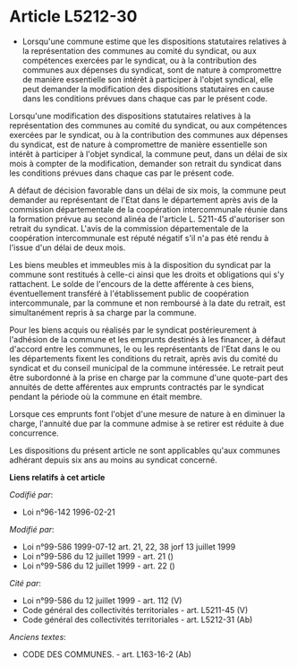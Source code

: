 # Article L5212-30

- Lorsqu'une commune estime que les dispositions statutaires relatives à la représentation des communes au comité du
syndicat, ou aux compétences exercées par le syndicat, ou à la contribution des communes aux dépenses du syndicat, sont de
nature à compromettre de manière essentielle son intérêt à participer à l'objet syndical, elle peut demander la modification
des dispositions statutaires en cause dans les conditions prévues dans chaque cas par le présent code.

Lorsqu'une modification des dispositions statutaires relatives à la représentation des communes au comité du syndicat, ou aux
compétences exercées par le syndicat, ou à la contribution des communes aux dépenses du syndicat, est de nature à
compromettre de manière essentielle son intérêt à participer à l'objet syndical, la commune peut, dans un délai de six mois à
compter de la modification, demander son retrait du syndicat dans les conditions prévues dans chaque cas par le présent code.

A défaut de décision favorable dans un délai de six mois, la commune peut demander au représentant de l'Etat dans le
département après avis de la commission départementale de la coopération intercommunale réunie dans la formation prévue au
second alinéa de l'article L. 5211-45 d'autoriser son retrait du syndicat. L'avis de la commission départementale de la
coopération intercommunale est réputé négatif s'il n'a pas été rendu à l'issue d'un délai de deux mois.

Les biens meubles et immeubles mis à la disposition du syndicat par la commune sont restitués à celle-ci ainsi que les droits
et obligations qui s'y rattachent. Le solde de l'encours de la dette afférente à ces biens, éventuellement transféré à
l'établissement public de coopération intercommunale, par la commune et non remboursé à la date du retrait, est simultanément
repris à sa charge par la commune.

Pour les biens acquis ou réalisés par le syndicat postérieurement à l'adhésion de la commune et les emprunts destinés à les
financer, à défaut d'accord entre les communes, le ou les représentants de l'Etat dans le ou les départements fixent les
conditions du retrait, après avis du comité du syndicat et du conseil municipal de la commune intéressée. Le retrait peut
être subordonné à la prise en charge par la commune d'une quote-part des annuités de dette afférentes aux emprunts contractés
par le syndicat pendant la période où la commune en était membre.

Lorsque ces emprunts font l'objet d'une mesure de nature à en diminuer la charge, l'annuité due par la commune admise à se
retirer est réduite à due concurrence.

Les dispositions du présent article ne sont applicables qu'aux communes adhérant depuis six ans au moins au syndicat
concerné.

**Liens relatifs à cet article**

_Codifié par_:

  - Loi n°96-142 1996-02-21

_Modifié par_:

  - Loi n°99-586 1999-07-12 art. 21, 22, 38 jorf 13 juillet 1999
  - Loi n°99-586 du 12 juillet 1999 - art. 21 ()
  - Loi n°99-586 du 12 juillet 1999 - art. 22 ()

_Cité par_:

  - Loi n°99-586 du 12 juillet 1999 - art. 112 (V)
  - Code général des collectivités territoriales - art. L5211-45 (V)
  - Code général des collectivités territoriales - art. L5212-31 (Ab)

_Anciens textes_:

  - CODE DES COMMUNES. - art. L163-16-2 (Ab)
